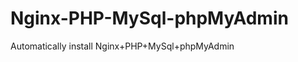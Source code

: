 Nginx-PHP-MySql-phpMyAdmin
==========================

Automatically install Nginx+PHP+MySql+phpMyAdmin
